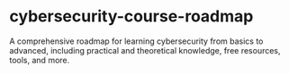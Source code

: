 # cybersecurity-course-roadmap
A comprehensive roadmap for learning cybersecurity from basics to advanced, including practical and theoretical knowledge, free resources, tools, and more.
